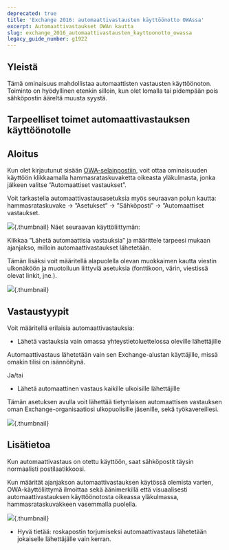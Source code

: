 ```yaml
---
deprecated: true
title: 'Exchange 2016: automaattivastausten käyttöönotto OWAssa'
excerpt: Automaattivastaukset OWAn kautta
slug: exchange_2016_automaattivastausten_kayttoonotto_owassa
legacy_guide_number: g1922
---
```



## Yleistä
Tämä ominaisuus mahdollistaa automaattisten vastausten käyttöönoton. Toiminto on hyödyllinen etenkin silloin, kun olet lomalla tai pidempään pois sähköpostin ääreltä muusta syystä.


## Tarpeelliset toimet automaattivastauksen käyttöönotolle

## Aloitus
Kun olet kirjautunut sisään [OWA-selainpostiin](https://ex.mail.ovh.net/owa/), voit ottaa ominaisuuden käyttöön klikkaamalla hammasrataskuvaketta oikeasta yläkulmasta, jonka jälkeen valitse ”Automaattiset vastaukset”.

Voit tarkastella automaattivastausasetuksia myös seuraavan polun kautta: hammasrataskuvake → ”Asetukset” → ”Sähköposti” → ”Automaattiset vastaukset.

![](images/img_2946.jpg){.thumbnail}
Näet seuraavan käyttöliittymän:

Klikkaa ”Lähetä automaattisia vastauksia” ja määrittele tarpeesi mukaan ajanjakso, milloin automaattivastaukset lähetetään.

Tämän lisäksi voit määritellä alapuolella olevan muokkaimen kautta viestin ulkonäköön ja muotoiluun liittyviä asetuksia (fonttikoon, värin, viestissä olevat linkit, jne.).

![](images/img_2947.jpg){.thumbnail}

## Vastaustyypit
Voit määritellä erilaisia automaattivastauksia:


- Lähetä vastauksia vain omassa yhteystietoluettelossa oleville lähettäjille


Automaattivastaus lähetetään vain sen Exchange-alustan käyttäjille, missä omakin tilisi on isännöitynä.

Ja/tai


- Lähetä automaattinen vastaus kaikille ulkoisille lähettäjille


Tämän asetuksen avulla voit lähettää tietynlaisen automaattisen vastauksen oman Exchange-organisaatiosi ulkopuolisille jäsenille, sekä työkavereillesi.

![](images/img_2948.jpg){.thumbnail}


## Lisätietoa
Kun automaattivastaus on otettu käyttöön, saat sähköpostit täysin normaalisti postilaatikkoosi.

Kun määrität ajanjakson automaattivastauksen käytössä olemista varten, OWA-käyttöliittymä ilmoittaa sekä äänimerkillä että visuaalisesti automaattivastauksen käyttöönotosta oikeassa yläkulmassa, hammasrataskuvakkeen vasemmalla puolella.

![](images/img_2949.jpg){.thumbnail}

- Hyvä tietää: roskapostin torjumiseksi automaattivastaus lähetetään jokaiselle lähettäjälle vain kerran.



